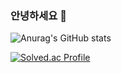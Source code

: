 ### 안녕하세요 👋


![Anurag's GitHub stats](https://github-readme-stats.vercel.app/api?username=hye-on&show_icons=true&theme=tokyonight&count_private=true) <br>

[![Solved.ac Profile](http://mazassumnida.wtf/api/v2/generate_badge?boj=ain0103)](https://solved.ac/ain0103/) &nbsp; 

<!--

**hye-on/hye-on** is a ✨ _special_ ✨ repository because its `README.md` (this file) appears on your GitHub profile.

Here are some ideas to get you started:

- 🔭 I’m currently working on ...
- 🌱 I’m currently learning ...
- 👯 I’m looking to collaborate on ...
- 🤔 I’m looking for help with ...
- 💬 Ask me about ...
- 📫 How to reach me: ...
- 😄 Pronouns: ...
- ⚡ Fun fact: ...
-->
